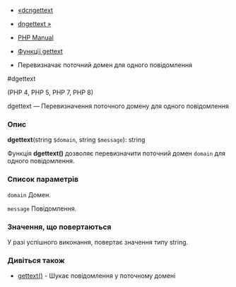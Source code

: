 - [«dcngettext](function.dcngettext.md)
- [dngettext »](function.dngettext.md)

- [PHP Manual](index.md)
- [Функції gettext](ref.gettext.md)
- Перевизначає поточний домен для одного повідомлення

#dgettext

(PHP 4, PHP 5, PHP 7, PHP 8)

dgettext — Перевизначення поточного домену для одного повідомлення

### Опис

**dgettext**(string `$domain`, string `$message`): string

Функція **dgettext()** дозволяє перевизначити поточний домен `domain`
для одного повідомлення.

### Список параметрів

`domain`
Домен.

`message`
Повідомлення.

### Значення, що повертаються

У разі успішного виконання, повертає значення типу string.

### Дивіться також

- [gettext()](function.gettext.md) - Шукає повідомлення у поточному домені
